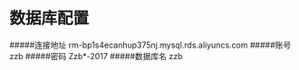 # 数据库配置

#####连接地址
rm-bp1s4ecanhup375nj.mysql.rds.aliyuncs.com
#####账号
zzb
#####密码
Zzb*-2017
#####数据库名
zzb